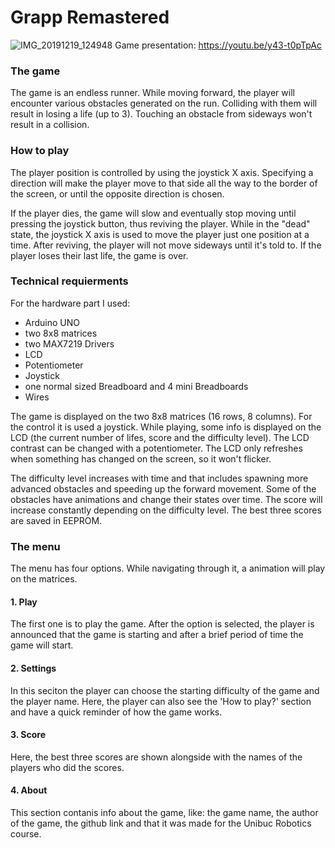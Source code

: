 # Grapp Remastered

![IMG_20191219_124948](https://user-images.githubusercontent.com/27884873/71325777-77e2d600-24fa-11ea-8b67-2c4e6983cca5.jpg)
Game presentation: https://youtu.be/y43-t0pTpAc

### The game
The game is an endless runner. While moving forward, the player will encounter various obstacles generated on the run.
Colliding with them will result in losing a life (up to 3). Touching an obstacle from sideways won't result in a collision.

### How to play
The player position is controlled by using the joystick X axis. Specifying a direction will make the player move to that side all the way to the border of the screen, or until the opposite direction is chosen.

If the player dies, the game will slow and eventually stop moving until pressing the joystick button, thus reviving the player.
While in the "dead" state, the joystick X axis is used to move the player just one position at a time.
After reviving, the player will not move sideways until it's told to.
If the player loses their last life, the game is over.

### Technical requierments
For the hardware part I used:
- Arduino UNO
- two 8x8 matrices
- two MAX7219 Drivers
- LCD
- Potentiometer
- Joystick
- one normal sized Breadboard and 4 mini Breadboards
- Wires

The game is displayed on the two 8x8 matrices (16 rows, 8 columns).
For the control it is used a joystick.
While playing, some info is displayed on the LCD (the current number of lifes, score and the difficulty level). The LCD contrast can be changed with a potentiometer. The LCD only refreshes when something has changed on the screen, so it won't flicker.

The difficulty level increases with time and that includes spawning more advanced obstacles and speeding up the forward movement. Some of the obstacles have animations and change their states over time. The score will increase constantly depending on the difficulty level.
The best three scores are saved in EEPROM.

### The menu
The menu has four options. While navigating through it, a animation will play on the matrices.
#### 1. Play
The first one is to play the game. After the option is selected, the player is announced that the game is starting and after a brief period of time the game will start.
#### 2. Settings
In this seciton the player can choose the starting difficulty of the game and the player name.
Here, the player can also see the 'How to play?' section and have a quick reminder of how the game works.
#### 3. Score
Here, the best three scores are shown alongside with the names of the players who did the scores.
#### 4. About
This section contanis info about the game, like: the game name, the author of the game, the github link and that it was made for the Unibuc Robotics course.
